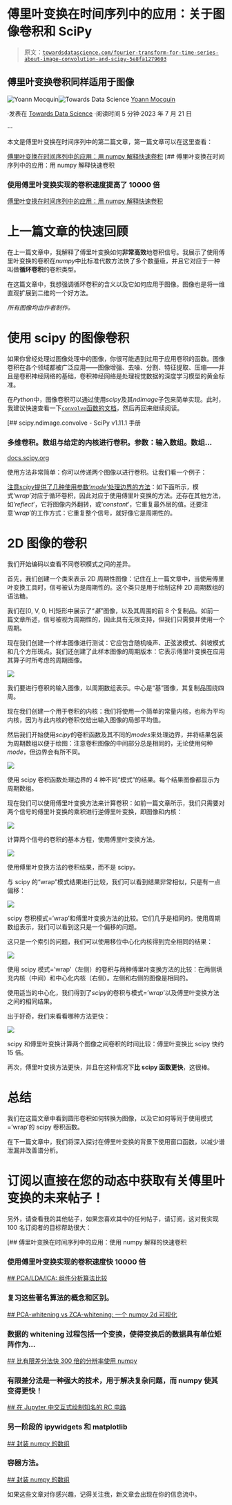 # 傅里叶变换在时间序列中的应用：关于图像卷积和 SciPy

> 原文：[`towardsdatascience.com/fourier-transform-for-time-series-about-image-convolution-and-scipy-5e8fa1279603`](https://towardsdatascience.com/fourier-transform-for-time-series-about-image-convolution-and-scipy-5e8fa1279603)

## 傅里叶变换卷积同样适用于图像

[](https://mocquin.medium.com/?source=post_page-----5e8fa1279603--------------------------------)![Yoann Mocquin](https://mocquin.medium.com/?source=post_page-----5e8fa1279603--------------------------------)[](https://towardsdatascience.com/?source=post_page-----5e8fa1279603--------------------------------)![Towards Data Science](https://towardsdatascience.com/?source=post_page-----5e8fa1279603--------------------------------) [Yoann Mocquin](https://mocquin.medium.com/?source=post_page-----5e8fa1279603--------------------------------)

·发表在 [Towards Data Science](https://towardsdatascience.com/?source=post_page-----5e8fa1279603--------------------------------) ·阅读时间 5 分钟·2023 年 7 月 21 日

--

本文是傅里叶变换在时间序列中的第二篇文章，第一篇文章可以在这里查看：

[傅里叶变换在时间序列中的应用：用 numpy 解释快速卷积](https://towardsdatascience.com/fourier-transform-for-time-series-fast-convolution-explained-with-numpy-5a16834a2b99?source=post_page-----5e8fa1279603--------------------------------) [## 傅里叶变换在时间序列中的应用：用 numpy 解释快速卷积

### 使用傅里叶变换实现的卷积速度提高了 10000 倍

[傅里叶变换在时间序列中的应用：用 numpy 解释快速卷积](https://towardsdatascience.com/fourier-transform-for-time-series-fast-convolution-explained-with-numpy-5a16834a2b99?source=post_page-----5e8fa1279603--------------------------------)

# **上一篇文章的快速回顾**

在上一篇文章中，我解释了傅里叶变换如何**非常高效**地卷积信号。我展示了使用傅里叶变换的卷积在*numpy*中比标准代数方法快了多个数量级，并且它对应于一种叫做**循环卷积**的卷积类型。

在这篇文章中，我想强调循环卷积的含义以及它如何应用于图像。图像也是将一维直观扩展到二维的一个好方法。

*所有图像均由作者制作。*

# **使用 scipy 的图像卷积**

如果你曾经处理过图像处理中的图像，你很可能遇到过用于应用卷积的函数。图像卷积在各个领域都被广泛应用——图像增强、去噪、分割、特征提取、压缩——并且是卷积神经网络的基础，卷积神经网络是处理视觉数据的深度学习模型的黄金标准。

在*Python*中，图像卷积可以通过使用*scipy*及其*ndimage*子包来简单实现。此时，我建议快速查看一下[`convolve`函数的文档](https://docs.scipy.org/doc/scipy/reference/generated/scipy.ndimage.convolve.html)，然后再回来继续阅读。

[## scipy.ndimage.convolve - SciPy v1.11.1 手册

### 多维卷积。数组与给定的内核进行卷积。参数：输入数组。数组…

[docs.scipy.org](https://docs.scipy.org/doc/scipy/reference/generated/scipy.ndimage.convolve.html?source=post_page-----5e8fa1279603--------------------------------)

使用方法非常简单：你可以传递两个图像以进行卷积。让我们看一个例子：

[注意*scipy*提供了几种使用参数‘*mode*’处理边界的方法](https://docs.scipy.org/doc/scipy/reference/generated/scipy.ndimage.convolve.html)：如下面所示，模式‘*wrap*’对应于循环卷积，因此对应于使用傅里叶变换的方法。还存在其他方法，如‘*reflect*’，它将图像内外翻转，或‘*constant*’，它重复最外层的值。还要注意‘*wrap*’的工作方式：它重复整个信号，就好像它是周期性的。

# 2D 图像的卷积

我们开始编码以查看不同卷积模式之间的差异。

首先，我们创建一个类来表示 2D 周期性图像：记住在上一篇文章中，当使用傅里叶变换工具时，信号被认为是周期性的。这个类只是用于绘制这种 2D 周期数组的语法糖。

我们在[0, V, 0, H]矩形中展示了“*基*”图像，以及其周围的前 8 个复制品。如前一篇文章所述，信号被视为周期性的，因此具有无限支持，但我们只需要并使用一个周期。

现在我们创建一个样本图像进行测试：它应包含随机噪声、正弦波模式、斜坡模式和几个方形斑点。我们还创建了此样本图像的周期版本：它表示傅里叶变换在应用其算子时所考虑的周期图像。

![](img/d83fc9efe9fa95558a7975252b8de358.png)

我们要进行卷积的输入图像，以周期数组表示。中心是“基”图像，其复制品围绕四周。

现在我们创建一个用于卷积的内核：我们将使用一个简单的常量内核，也称为平均内核，因为与此内核的卷积仅给出输入图像的局部平均值。

然后我们开始使用*scipy*的卷积函数及其不同的*modes*来处理边界，并将结果包装为周期数组以便于绘图：注意卷积图像的中间部分总是相同的，无论使用何种*mode*，但边界会有所不同。

![](img/d37359d9096e6e2f4793b6f9dc3264b7.png)

使用 scipy 卷积函数处理边界的 4 种不同“模式”的结果。每个结果图像都显示为周期数组。

现在我们可以使用傅里叶变换方法来计算卷积：如前一篇文章所示，我们只需要对两个信号的傅里叶变换的乘积进行逆傅里叶变换，即图像和内核：

![](img/f47345d7022b328ceef0d96f7fcf26c9.png)

计算两个信号的卷积的基本方程，使用傅里叶变换方法。

![](img/8a8147b6ae4c56d247b7b967a068dbbe.png)

使用傅里叶变换方法的卷积结果，而不是 scipy。

与 scipy 的“wrap”模式结果进行比较，我们可以看到结果非常相似，只是有一点偏移：

![](img/59d8f26d0b48814ffc697789b7503e2a.png)

scipy 卷积模式=’wrap’和傅里叶变换方法的比较。它们几乎是相同的。使用周期数组表示，我们可以看到这只是一个偏移的问题。

这只是一个索引的问题，我们可以使用移位中心化内核得到完全相同的结果：

![](img/413f7f65fb24ad068aa626d4d3edc5e9.png)

使用 scipy 模式=’wrap’（左侧）的卷积与两种傅里叶变换方法的比较：在两侧填充内核（中间）和中心化内核（右侧）。左侧和右侧的图像是相同的。

使用适当的中心化，我们得到了*scipy*的卷积与模式=’*wrap*’以及傅里叶变换方法之间的相同结果。

出于好奇，我们来看看哪种方法更快：

![](img/9b5e53ffe4aabce07e8b04350ce6f043.png)

scipy 和傅里叶变换计算两个图像之间卷积的时间比较：傅里叶变换比 scipy 快约 15 倍。

再次，傅里叶变换方法更快，并且在这种情况下**比 scipy 函数更快**，这很棒。

# 总结

我们在这篇文章中看到圆形卷积如何转换为图像，以及它如何等同于使用模式=’wrap’的 scipy 卷积函数。

在下一篇文章中，我们将深入探讨在傅里叶变换的背景下使用窗口函数，以减少谱泄漏并改善谱分析。

# 订阅以直接在您的动态中获取有关傅里叶变换的未来帖子！

另外，请查看我的其他帖子，如果您喜欢其中的任何帖子，请订阅，这对我实现 100 名订阅者的目标帮助很大：

[](/fourier-transform-for-time-series-fast-convolution-explained-with-numpy-5a16834a2b99?source=post_page-----5e8fa1279603--------------------------------) [## 傅里叶变换在时间序列中的应用：使用 numpy 解释的快速卷积

### 使用傅里叶变换实现的卷积速度快 10000 倍

[## PCA/LDA/ICA: 组件分析算法比较](https://towardsdatascience.com/fourier-transform-for-time-series-fast-convolution-explained-with-numpy-5a16834a2b99?source=post_page-----5e8fa1279603--------------------------------)

### 复习这些著名算法的概念和区别。

[## PCA-whitening vs ZCA-whitening: 一个 numpy 2d 可视化](https://towardsdatascience.com/pca-lda-ica-a-components-analysis-algorithms-comparison-c5762c4148ff?source=post_page-----5e8fa1279603--------------------------------)

### 数据的 whitening 过程包括一个变换，使得变换后的数据具有单位矩阵作为…

[## 比有限差分法快 300 倍的分辨率使用 numpy](https://towardsdatascience.com/pca-whitening-vs-zca-whitening-a-numpy-2d-visual-518b32033edf?source=post_page-----5e8fa1279603--------------------------------)

### 有限差分法是一种强大的技术，用于解决复杂问题，而 numpy 使其变得更快！

[## 在 Jupyter 中交互式绘制知名的 RC 电路](https://towardsdatascience.com/300-times-faster-resolution-of-finite-difference-method-using-numpy-de28cdade4e1?source=post_page-----5e8fa1279603--------------------------------)

### 另一阶段的 ipywidgets 和 matplotlib

[## 封装 numpy 的数组](https://towardsdatascience.com/interactive-plotting-the-well-know-rc-circuit-in-jupyter-d153c0e9d3a?source=post_page-----5e8fa1279603--------------------------------)

### 容器方法。

[## 封装 numpy 的数组](https://towardsdatascience.com/wrapping-numpys-arrays-971e015e14bb?source=post_page-----5e8fa1279603--------------------------------)

如果这些文章对你感兴趣，记得关注我，新文章会出现在你的信息流中。
